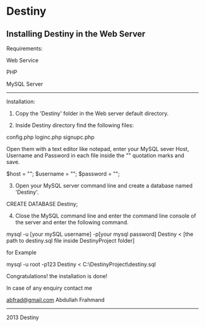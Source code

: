 # Destiny
Installing Destiny in the Web Server
------------------------------------
Requirements:

Web Service

PHP

MySQL Server 

------------------------------------
Installation:

1. Copy the 'Destiny' folder in the Web server default directory.

2. Inside Destiny directory find the following files:

config.php
loginc.php
signupc.php

Open them with a text editor like notepad, enter your MySQL sever Host, Username and Password in each file inside the "" quotation marks and save.

$host       = "";
$username   = "";
$password   = "";

3. Open your MySQL server command line and create a database named 'Destiny'.

CREATE DATABASE Destiny;

4. Close the MySQL command line and enter the command line console of the server and enter the following command.

mysql -u [your mySQL username] -p[your mysql password] Destiny < [the path to destiny.sql file inside DestinyProject folder]

for Example

mysql -u root -p123 Destiny < C:\DestinyProject\destiny.sql


Congratulations! the installation is done!

In case of any enquiry contact me 

abfrad@gmail.com
Abdullah Frahmand

-----------------------------------------

2013 Destiny 
